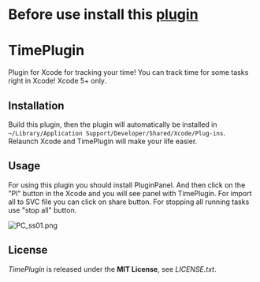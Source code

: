 Before use install this [plugin](https://github.com/AlexIzh/PluginPanel/edit/master/README.md)
===

TimePlugin
=============

Plugin for Xcode for tracking your time! You can track time for some tasks right in Xcode!
Xcode 5+ only.

## Installation
Build this plugin, then the plugin will automatically be installed in `~/Library/Application Support/Developer/Shared/Xcode/Plug-ins`.  
Relaunch Xcode and TimePlugin will make your life easier.

## Usage
For using this plugin you should install PluginPanel. And then click on the "Pl" button in the Xcode and you will see panel with TimePlugin.
For import all to SVC file you can click on share button.
For stopping all running tasks use "stop all" button.

![PC_ss01.png](https://www.dropbox.com/s/5vxgnjtq6gfderc/Screen%20Shot%202015-04-14%20at%202.43.04%20AM.png?dl=0)

## License
*TimePlugin* is released under the **MIT License**, see *LICENSE.txt*.
